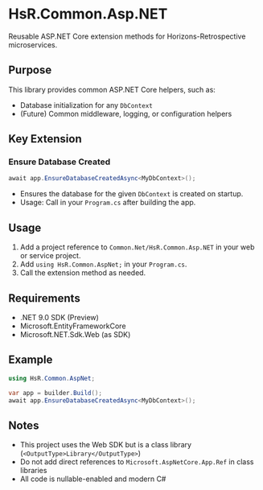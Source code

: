 # HsR.Common.Asp.NET

Reusable ASP.NET Core extension methods for Horizons-Retrospective microservices.

## Purpose
This library provides common ASP.NET Core helpers, such as:
- Database initialization for any `DbContext`
- (Future) Common middleware, logging, or configuration helpers

## Key Extension
### Ensure Database Created
```csharp
await app.EnsureDatabaseCreatedAsync<MyDbContext>();
```
- Ensures the database for the given `DbContext` is created on startup.
- Usage: Call in your `Program.cs` after building the app.

## Usage
1. Add a project reference to `Common.Net/HsR.Common.Asp.NET` in your web or service project.
2. Add `using HsR.Common.AspNet;` in your `Program.cs`.
3. Call the extension method as needed.

## Requirements
- .NET 9.0 SDK (Preview)
- Microsoft.EntityFrameworkCore
- Microsoft.NET.Sdk.Web (as SDK)

## Example
```csharp
using HsR.Common.AspNet;

var app = builder.Build();
await app.EnsureDatabaseCreatedAsync<MyDbContext>();
```

## Notes
- This project uses the Web SDK but is a class library (`<OutputType>Library</OutputType>`)
- Do not add direct references to `Microsoft.AspNetCore.App.Ref` in class libraries
- All code is nullable-enabled and modern C# 